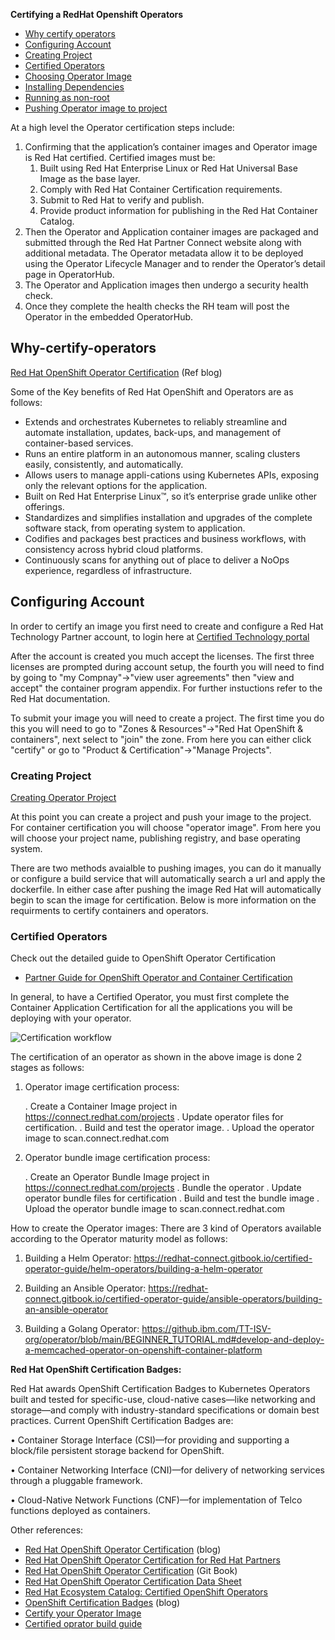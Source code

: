 **Certifying a RedHat Openshift Operators**

- [Why certify operators](#Why-certify-operators)
- [Configuring Account](#Configuring-Account)
- [Creating Project](#Creating-Porject)
- [Certified Operators](#Certified-Operators)
- [Choosing Operator Image](#Choosing-Operator-Image)
- [Installing Dependencies](#Installing-Dependencies)
- [Running as non-root](#Running-as-non-root)
- [Pushing Operator image to project](#Pushing-image-to-project)

 At a high level the Operator certification steps include:
 1. Confirming that the application’s container images and Operator image is Red Hat certified. Certified images must be:
    1. Built using Red Hat Enterprise Linux or Red Hat Universal Base Image as the base layer.
    2. Comply with Red Hat Container Certification requirements.
    3. Submit to Red Hat to verify and publish.
    4. Provide product information for publishing in the Red Hat Container Catalog.
2. Then the Operator and Application container images are packaged and submitted through the Red Hat Partner Connect website along with additional metadata. The Operator metadata allow it to be deployed using the Operator Lifecycle Manager and to render the Operator’s detail page in OperatorHub.
3. The Operator and Application images then undergo a security health check.
4. Once they complete the health checks the RH team will post the Operator in the embedded OperatorHub.

## Why-certify-operators

[Red Hat OpenShift Operator Certification](https://www.openshift.com/blog/red-hat-openshift-operator-certification) (Ref blog)

Some of the Key benefits of Red Hat OpenShift and Operators are as follows:
- Extends and orchestrates Kubernetes to reliably streamline and automate installation, updates, back-ups, and management of container-based services.
- Runs an entire platform in an autonomous manner, scaling clusters easily, consistently, and automatically.
- Allows users to manage appli-cations using Kubernetes APIs, exposing only the relevant options for the application.
- Built on Red Hat Enterprise Linux™, so it’s enterprise grade unlike other offerings.
- Standardizes and simplifies installation and upgrades of the complete software stack, from operating system to application.
- Codifies and packages best practices and business workflows, with consistency across hybrid cloud platforms.
- Continuously scans for anything out of place to deliver a NoOps experience, regardless of infrastructure.


## Configuring Account

In order to certify an image you first need to create and configure a Red Hat Technology Partner account, to login here at [Certified Technology portal](https://connect.redhat.com/login)

After the account is created you much accept the licenses.  The first three licenses are prompted during account setup, the fourth you will need to find by going to "my Compnay"->"view user agreements" then "view and accept" the container program appendix.  For further instuctions refer to the Red Hat documentation.

To submit your image you will need to create a project.  The first time you do this you will need to go to "Zones & Resources"->"Red Hat OpenShift & containers", next select to "join" the zone.  From here you can either click "certify" or go to "Product & Certification"->"Manage Projects".

### Creating Project

[Creating Operator Project](https://redhat-connect.gitbook.io/partner-guide-for-red-hat-openshift-and-container/certify-your-operator/certify-your-operator-bundle-image/creating-operator-bundle-image-project)

At this point you can create a project and push your image to the project.  For container certification you will choose "operator image".  From here you will choose your project name, publishing registry, and base operating system. 

There are two methods avaialble to pushing images, you can do it manually or configure a build service that will automatically search a url and apply the dockerfile.  In either case after pushing the image Red Hat will automatically begin to scan the image for certification. Below is more information on the requirments to certify containers and operators.

### Certified Operators
Check out the detailed guide to OpenShift Operator Certification
- [Partner Guide for OpenShift Operator and Container Certification](https://redhat-connect.gitbook.io/partner-guide-for-red-hat-openshift-and-container/)

In general, to have a Certified Operator, you must first complete the Container Application Certification for all the applications you will be deploying with your operator.

![Certification workflow](https://github.ibm.com/TT-ISV-org/operator/blob/operator-certification/images/Certification-workflow.png)

The certification of an operator as shown in the above image is done 2 stages as follows:

1. Operator image certification process:

    . Create a Container Image project in https://connect.redhat.com/projects
    . Update operator files for certification.
    . Build and test the operator image.
    . Upload the operator image to scan.connect.redhat.com

2. Operator bundle image certification process:

    . Create an Operator Bundle Image project in https://connect.redhat.com/projects
    . Bundle the operator
    . Update operator bundle files for certification
    . Build and test the bundle image
    . Upload the operator bundle image to scan.connect.redhat.com

How to create the Operator images:
There are 3 kind of Operators available according to the Operator maturity model as follows:

1. Building a Helm Operator: 
https://redhat-connect.gitbook.io/certified-operator-guide/helm-operators/building-a-helm-operator

2. Building an Ansible Operator: 
https://redhat-connect.gitbook.io/certified-operator-guide/ansible-operators/building-an-ansible-operator

3. Building a Golang Operator:
https://github.ibm.com/TT-ISV-org/operator/blob/main/BEGINNER_TUTORIAL.md#develop-and-deploy-a-memcached-operator-on-openshift-container-platform

**Red Hat OpenShift Certification Badges:**

Red Hat awards OpenShift Certification Badges to Kubernetes Operators built and tested for specific-use, cloud-native cases—like networking and storage—and comply with industry-standard specifications or domain best practices. Current OpenShift Certification Badges are:

• Container Storage Interface (CSI)—for providing and supporting a block/file persistent storage backend for OpenShift.

• Container Networking Interface (CNI)—for delivery of networking services through a pluggable framework.

• Cloud-Native Network Functions (CNF)—for implementation of Telco functions deployed as containers.

Other references:
- [Red Hat OpenShift Operator Certification](https://www.openshift.com/blog/red-hat-openshift-operator-certification) (blog)
- [Red Hat OpenShift Operator Certification for Red Hat Partners](https://connect.redhat.com/en/partner-with-us/red-hat-openshift-operator-certification)
- [Red Hat OpenShift Operator Certification](https://redhat-connect.gitbook.io/red-hat-partner-connect-general-guide/certification-offerings/red-hat-openshift-operator-certification-1) (Git Book)
- [Red Hat OpenShift Operator Certification Data Sheet](https://connect.redhat.com/sites/default/files/2020-07/RH-OpenShift-Operator-Cert-Datasheet-US_062020F4.pdf)
- [Red Hat Ecosystem Catalog: Certified OpenShift Operators](https://catalog.redhat.com/software/operators/explore)
- [OpenShift Certification Badges](https://www.openshift.com/blog/badge-announcement-blog) (blog)
- [Certify your Operator Image](https://redhat-connect.gitbook.io/partner-guide-for-red-hat-openshift-and-container/certify-your-operator/creating-an-operator-project)
- [Certified oprator build guide](https://redhat-connect.gitbook.io/certified-operator-guide/)
